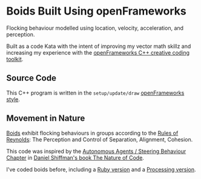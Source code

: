 # Boids Built Using openFrameworks

Flocking behaviour modelled using location, velocity, acceleration, and perception.

Built as a code Kata with the intent of improving my vector math skillz and increasing my experience with the [openFrameworks C++ creative coding toolkit](https://openframeworks.cc/).

## Source Code

This C++ program is written in the `setup/update/draw` [openFrameworks style](https://openframeworks.cc/ofBook/chapters/how_of_works.html).

## Movement in Nature

[Boids](https://en.wikipedia.org/wiki/Boids) exhibit flocking behaviours in groups according to the [Rules of Reynolds](https://www.red3d.com/cwr/boids/): The Perception and Control of Separation, Alignment, Cohesion. 

This code was inspired by the [Autonomous Agents / Steering Behaviour Chapter](https://natureofcode.com/book/chapter-6-autonomous-agents/) in [Daniel Shiffman's book The Nature of Code](https://natureofcode.com). 

I've coded boids before, including a [Ruby version](https://github.com/stungeye/Hungry-Boids-for-Shoes) and a [Processing version](https://www.openprocessing.org/sketch/7493/).
